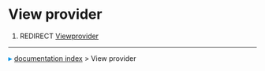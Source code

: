 # View provider
1.  REDIRECT [Viewprovider](Viewprovider.md)



---
![](images/Right_arrow.png) [documentation index](../README.md) > View provider
